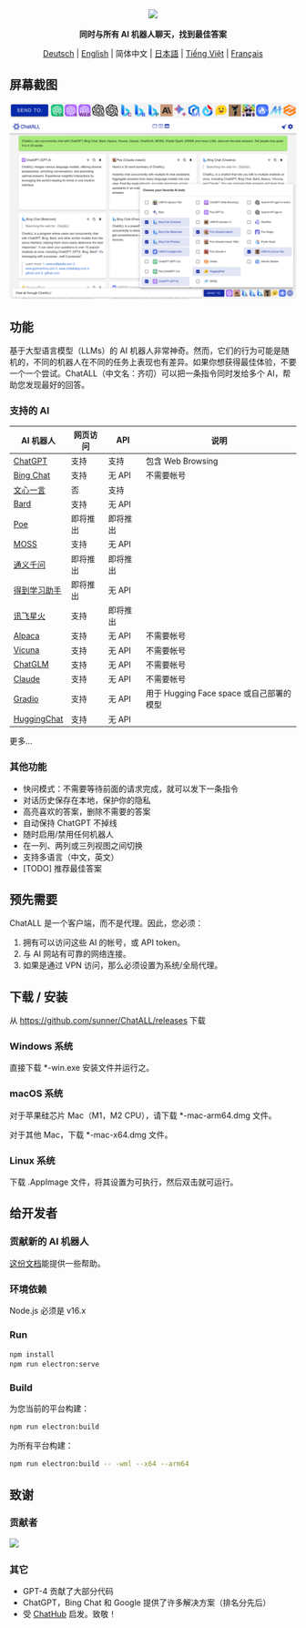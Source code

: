 <div align="center">
   <img src="src/assets/logo-cover.png" width=256></img>
   <p><strong>同时与所有 AI 机器人聊天，找到最佳答案</strong></p>

[Deutsch](README_DE-DE.md) | [English](README.md) | 简体中文 | [日本語](README_JA-JP.md) | [Tiếng Việt](README_VI-VN.md) | [Français](README_FR-FR.md)

</div>

## 屏幕截图

![Screenshot](screenshots/screenshot-2.png?raw=true)
![Screenshot](screenshots/screenshot-1.png?raw=true)

## 功能

基于大型语言模型（LLMs）的 AI 机器人非常神奇。然而，它们的行为可能是随机的，不同的机器人在不同的任务上表现也有差异。如果你想获得最佳体验，不要一个一个尝试。ChatALL（中文名：齐叨）可以把一条指令同时发给多个 AI，帮助您发现最好的回答。

### 支持的 AI

| AI 机器人                                                    | 网页访问 | API      | 说明                                     |
| ------------------------------------------------------------ | -------- | -------- | ---------------------------------------- |
| [ChatGPT](https://chat.openai.com)                           | 支持     | 支持     | 包含 Web Browsing                        |
| [Bing Chat](https://www.bing.com/new)                        | 支持     | 无 API   | 不需要帐号                               |
| [文心一言](https://yiyan.baidu.com/)                         | 否       | 支持     |                                          |
| [Bard](https://bard.google.com/)                             | 支持     | 无 API   |                                          |
| [Poe](https://poe.com/)                                      | 即将推出 | 即将推出 |                                          |
| [MOSS](https://moss.fastnlp.top/)                            | 支持     | 无 API   |                                          |
| [通义千问](http://tongyi.aliyun.com/)                        | 即将推出 | 即将推出 |                                          |
| [得到学习助手](https://ai.dedao.cn/)                         | 即将推出 | 无 API   |                                          |
| [讯飞星火](http://xinghuo.xfyun.cn/)                         | 支持     | 即将推出 |                                          |
| [Alpaca](https://crfm.stanford.edu/2023/03/13/alpaca.html)   | 支持     | 无 API   | 不需要帐号                               |
| [Vicuna](https://lmsys.org/blog/2023-03-30-vicuna/)          | 支持     | 无 API   | 不需要帐号                               |
| [ChatGLM](https://chatglm.cn/blog)                           | 支持     | 无 API   | 不需要帐号                               |
| [Claude](https://www.anthropic.com/index/introducing-claude) | 支持     | 无 API   | 不需要帐号                               |
| [Gradio](httpps://gradio.app/)                               | 支持     | 无 API   | 用于 Hugging Face space 或自己部署的模型 |
| [HuggingChat](https://huggingface.co/chat/)                  | 支持     | 无 API   |

更多...

### 其他功能

- 快问模式：不需要等待前面的请求完成，就可以发下一条指令
- 对话历史保存在本地，保护你的隐私
- 高亮喜欢的答案，删除不需要的答案
- 自动保持 ChatGPT 不掉线
- 随时启用/禁用任何机器人
- 在一列、两列或三列视图之间切换
- 支持多语言（中文，英文）
- [TODO] 推荐最佳答案

## 预先需要

ChatALL 是一个客户端，而不是代理。因此，您必须：

1. 拥有可以访问这些 AI 的帐号，或 API token。
2. 与 AI 网站有可靠的网络连接。
3. 如果是通过 VPN 访问，那么必须设置为系统/全局代理。

## 下载 / 安装

从 https://github.com/sunner/ChatALL/releases 下载

### Windows 系统

直接下载 \*-win.exe 安装文件并运行之。

### macOS 系统

对于苹果硅芯片 Mac（M1，M2 CPU），请下载 \*-mac-arm64.dmg 文件。

对于其他 Mac，下载 \*-mac-x64.dmg 文件。

### Linux 系统

下载 .AppImage 文件，将其设置为可执行，然后双击就可运行。

## 给开发者

### 贡献新的 AI 机器人

[这份文档](https://github.com/sunner/ChatALL/wiki/%E5%A6%82%E4%BD%95%E6%B7%BB%E5%8A%A0%E4%B8%80%E4%B8%AA%E6%96%B0%E7%9A%84-AI-%E5%AF%B9%E8%AF%9D%E6%9C%BA%E5%99%A8%E4%BA%BA)能提供一些帮助。

### 环境依赖

Node.js 必须是 v16.x

### Run

```bash
npm install
npm run electron:serve
```

### Build

为您当前的平台构建：

```bash
npm run electron:build
```

为所有平台构建：

```bash
npm run electron:build -- -wml --x64 --arm64
```

## 致谢

### 贡献者

<a href="https://github.com/sunner/ChatALL/graphs/contributors">
  <img src="https://contrib.rocks/image?repo=sunner/ChatALL" />
</a>

### 其它

- GPT-4 贡献了大部分代码
- ChatGPT，Bing Chat 和 Google 提供了许多解决方案（排名分先后）
- 受 [ChatHub](https://github.com/chathub-dev/chathub) 启发。致敬！
